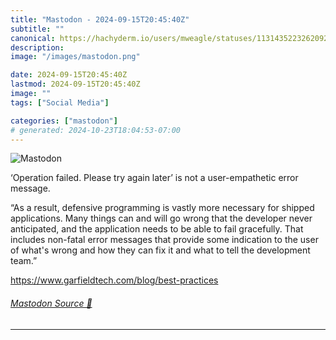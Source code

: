 ```yaml
---
title: "Mastodon - 2024-09-15T20:45:40Z"
subtitle: ""
canonical: https://hachyderm.io/users/mweagle/statuses/113143522326209294
description:
image: "/images/mastodon.png"

date: 2024-09-15T20:45:40Z
lastmod: 2024-09-15T20:45:40Z
image: ""
tags: ["Social Media"]

categories: ["mastodon"]
# generated: 2024-10-23T18:04:53-07:00
---
```

![Mastodon](/images/mastodon.png)

<p>‘Operation failed. Please try again later’ is not a user-empathetic error message. </p><p>“As a result, defensive programming is vastly more necessary for shipped applications. Many things can and will go wrong that the developer never anticipated, and the application needs to be able to fail gracefully. That includes non-fatal error messages that provide some indication to the user of what&#39;s wrong and how they can fix it and what to tell the development team.”</p><p><a href="https://www.garfieldtech.com/blog/best-practices" target="_blank" rel="nofollow noopener noreferrer" translate="no"><span class="invisible">https://www.</span><span class="ellipsis">garfieldtech.com/blog/best-pra</span><span class="invisible">ctices</span></a></p>


###### [Mastodon Source 🐘](https://hachyderm.io/@mweagle/113143522326209294)

___
